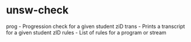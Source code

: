 # unsw-check

prog - Progression check for a given student ziD
trans - Prints a transcript for a given student zID
rules - List of rules for a program or stream
